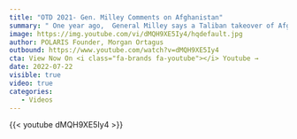 ```yaml
---
title: "OTD 2021- Gen. Milley Comments on Afghanistan"
summary: " One year ago,  General Milley says a Taliban takeover of Afghanistan is 'not a foregone conclusion.' The country fell four weeks later. "
image: https://img.youtube.com/vi/dMQH9XE5Iy4/hqdefault.jpg
author: POLARIS Founder, Morgan Ortagus
outbound: https://www.youtube.com/watch?v=dMQH9XE5Iy4
cta: View Now On <i class="fa-brands fa-youtube"></i> Youtube →
date: 2022-07-22
visible: true
video: true
categories:
   - Videos
---
```


{{< youtube dMQH9XE5Iy4 >}}